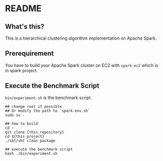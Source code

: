 # README

## What's this?

This is a hierarchical clustering algorithm implementation on Apache Spark.

## Prerequirement

You have to build your Apache Spark cluster on EC2 with `spark-ec2` which is in spark project.

## Execute the Benchmark Script

`bin/experiment.sh` is the benchmark script.

```
## change root if possible
## Or modify the path to `spark-env.sh`
sudo su -

## how to build
cd ~
git clone {this_repository}
cd ${this_project}
./sbt/sbt clean package

## execute the benchmark script
bash ./bin/experiment.sh
```
